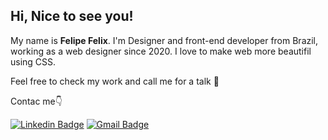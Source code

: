 ## Hi, Nice to see you!

My name is **Felipe Felix**. I'm Designer and front-end developer from Brazil, working as a web designer since 2020.
I love to make web more beautifil using CSS. 

Feel free to check my work and call me for a talk 🙂

Contac me👇

[![Linkedin Badge](https://img.shields.io/badge/-Felipe%20Felix-635DFF?style=flat-square&logo=Linkedin&logoColor=white&link=https://www.linkedin.com/in/felipefelixdesigner/)](https://www.linkedin.com/in/diego-schell-fernandes/) [![Gmail Badge](https://img.shields.io/badge/-felipefelixsantos07@gmail.com-635DFF?style=flat-square&logo=Gmail&logoColor=white&link=mailto:diego.schell.f@gmail.com)](felipefelixsantos07@gmail.com)

